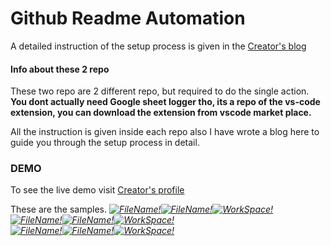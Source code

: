 # Github Readme Automation

A detailed instruction of the setup process is given in the [Creator's blog](https://dev.to/rubenk/you-can-give-vscode-s-live-update-on-github-readme-586c)

#### Info about these 2 repo

These two repo are 2 different repo, but required to do the single action. **You dont actually need Google sheet logger tho, its a repo of the vs-code extension, you can download the extension from vscode market place.** 

All the instruction is given inside each repo also I have wrote a blog here to guide you through the setup process in detail.

### DEMO

To see the live demo visit [Creator's profile](https://github.com/rubenkharel)

These are the samples.
*[![FileName!](https://raster.shields.io/badge/Currently_Editing--green?style=for-the-badge)](https://github.com/rubenkharel)[![FileName!](https://raster.shields.io/badge/-main.py-yellow?style=for-the-badge&color=white&logoColor=green&logo=canonical)](https://github.com/rubenkharel)[![WorkSpace!](https://raster.shields.io/badge/VScode-Folder_name-blue?style=for-the-badge&logo=visual-studio-code)](https://github.com/rubenkharel)*
<br />
*[![FileName!](https://raster.shields.io/badge/Seen_20_Min_Ago_Editing--red?style=for-the-badge)](https://github.com/rubenkharel)[![FileName!](https://raster.shields.io/badge/-main.py-yellow?style=for-the-badge&color=white&logoColor=red&logo=canonical)](https://github.com/rubenkharel)[![WorkSpace!](https://raster.shields.io/badge/VScode-Folder_name-blue?style=for-the-badge&logo=visual-studio-code)](https://github.com/rubenkharel)*
<br />
*[![FileName!](https://raster.shields.io/badge/IDLE--orange?style=for-the-badge)](https://github.com/rubenkharel)[![FileName!](https://raster.shields.io/badge/-No_file_Opened-yellow?style=for-the-badge&logoColor=orange&color=white&logo=canonical)](https://github.com/rubenkharel)[![WorkSpace!](https://raster.shields.io/badge/VScode-IDLE-blue?style=for-the-badge&logo=visual-studio-code)](https://github.com/rubenkharel)*

